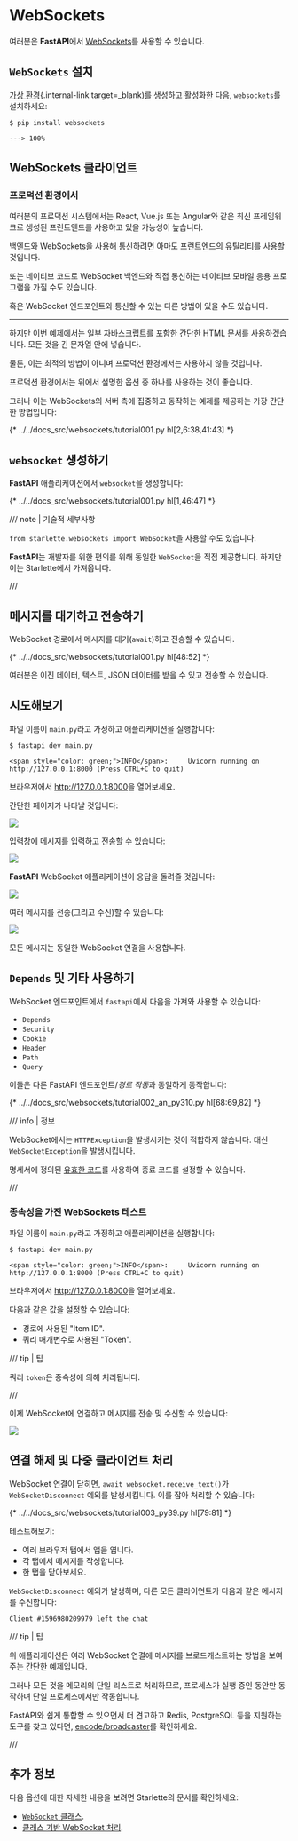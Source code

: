 # WebSockets

여러분은 **FastAPI**에서 <a href="https://developer.mozilla.org/en-US/docs/Web/API/WebSockets_API" class="external-link" target="_blank">WebSockets</a>를 사용할 수 있습니다.

## `WebSockets` 설치

[가상 환경](../virtual-environments.md){.internal-link target=_blank)를 생성하고 활성화한 다음, `websockets`를 설치하세요:

<div class="termy">

```console
$ pip install websockets

---> 100%
```

</div>

## WebSockets 클라이언트

### 프로덕션 환경에서

여러분의 프로덕션 시스템에서는 React, Vue.js 또는 Angular와 같은 최신 프레임워크로 생성된 프런트엔드를 사용하고 있을 가능성이 높습니다.

백엔드와 WebSockets을 사용해 통신하려면 아마도 프런트엔드의 유틸리티를 사용할 것입니다.

또는 네이티브 코드로 WebSocket 백엔드와 직접 통신하는 네이티브 모바일 응용 프로그램을 가질 수도 있습니다.

혹은 WebSocket 엔드포인트와 통신할 수 있는 다른 방법이 있을 수도 있습니다.

---

하지만 이번 예제에서는 일부 자바스크립트를 포함한 간단한 HTML 문서를 사용하겠습니다. 모든 것을 긴 문자열 안에 넣습니다.

물론, 이는 최적의 방법이 아니며 프로덕션 환경에서는 사용하지 않을 것입니다.

프로덕션 환경에서는 위에서 설명한 옵션 중 하나를 사용하는 것이 좋습니다.

그러나 이는 WebSockets의 서버 측에 집중하고 동작하는 예제를 제공하는 가장 간단한 방법입니다:

{* ../../docs_src/websockets/tutorial001.py hl[2,6:38,41:43] *}

## `websocket` 생성하기

**FastAPI** 애플리케이션에서 `websocket`을 생성합니다:

{* ../../docs_src/websockets/tutorial001.py hl[1,46:47] *}

/// note | 기술적 세부사항

`from starlette.websockets import WebSocket`을 사용할 수도 있습니다.

**FastAPI**는 개발자를 위한 편의를 위해 동일한 `WebSocket`을 직접 제공합니다. 하지만 이는 Starlette에서 가져옵니다.

///

## 메시지를 대기하고 전송하기

WebSocket 경로에서 메시지를 대기(`await`)하고 전송할 수 있습니다.

{* ../../docs_src/websockets/tutorial001.py hl[48:52] *}

여러분은 이진 데이터, 텍스트, JSON 데이터를 받을 수 있고 전송할 수 있습니다.

## 시도해보기

파일 이름이 `main.py`라고 가정하고 애플리케이션을 실행합니다:

<div class="termy">

```console
$ fastapi dev main.py

<span style="color: green;">INFO</span>:     Uvicorn running on http://127.0.0.1:8000 (Press CTRL+C to quit)
```

</div>

브라우저에서 <a href="http://127.0.0.1:8000" class="external-link" target="_blank">http://127.0.0.1:8000</a>을 열어보세요.

간단한 페이지가 나타날 것입니다:

<img src="/img/tutorial/websockets/image01.png">

입력창에 메시지를 입력하고 전송할 수 있습니다:

<img src="/img/tutorial/websockets/image02.png">

**FastAPI** WebSocket 애플리케이션이 응답을 돌려줄 것입니다:

<img src="/img/tutorial/websockets/image03.png">

여러 메시지를 전송(그리고 수신)할 수 있습니다:

<img src="/img/tutorial/websockets/image04.png">

모든 메시지는 동일한 WebSocket 연결을 사용합니다.

## `Depends` 및 기타 사용하기

WebSocket 엔드포인트에서 `fastapi`에서 다음을 가져와 사용할 수 있습니다:

* `Depends`
* `Security`
* `Cookie`
* `Header`
* `Path`
* `Query`

이들은 다른 FastAPI 엔드포인트/*경로 작동*과 동일하게 동작합니다:

{* ../../docs_src/websockets/tutorial002_an_py310.py hl[68:69,82] *}

/// info | 정보

WebSocket에서는 `HTTPException`을 발생시키는 것이 적합하지 않습니다. 대신 `WebSocketException`을 발생시킵니다.

명세서에 정의된 <a href="https://tools.ietf.org/html/rfc6455#section-7.4.1" class="external-link" target="_blank">유효한 코드</a>를 사용하여 종료 코드를 설정할 수 있습니다.

///

### 종속성을 가진 WebSockets 테스트

파일 이름이 `main.py`라고 가정하고 애플리케이션을 실행합니다:

<div class="termy">

```console
$ fastapi dev main.py

<span style="color: green;">INFO</span>:     Uvicorn running on http://127.0.0.1:8000 (Press CTRL+C to quit)
```

</div>

브라우저에서 <a href="http://127.0.0.1:8000" class="external-link" target="_blank">http://127.0.0.1:8000</a>을 열어보세요.

다음과 같은 값을 설정할 수 있습니다:

* 경로에 사용된 "Item ID".
* 쿼리 매개변수로 사용된 "Token".

/// tip | 팁

쿼리 `token`은 종속성에 의해 처리됩니다.

///

이제 WebSocket에 연결하고 메시지를 전송 및 수신할 수 있습니다:

<img src="/img/tutorial/websockets/image05.png">

## 연결 해제 및 다중 클라이언트 처리

WebSocket 연결이 닫히면, `await websocket.receive_text()`가 `WebSocketDisconnect` 예외를 발생시킵니다. 이를 잡아 처리할 수 있습니다:

{* ../../docs_src/websockets/tutorial003_py39.py hl[79:81] *}

테스트해보기:

* 여러 브라우저 탭에서 앱을 엽니다.
* 각 탭에서 메시지를 작성합니다.
* 한 탭을 닫아보세요.

`WebSocketDisconnect` 예외가 발생하며, 다른 모든 클라이언트가 다음과 같은 메시지를 수신합니다:

```
Client #1596980209979 left the chat
```

/// tip | 팁

위 애플리케이션은 여러 WebSocket 연결에 메시지를 브로드캐스트하는 방법을 보여주는 간단한 예제입니다.

그러나 모든 것을 메모리의 단일 리스트로 처리하므로, 프로세스가 실행 중인 동안만 동작하며 단일 프로세스에서만 작동합니다.

FastAPI와 쉽게 통합할 수 있으면서 더 견고하고 Redis, PostgreSQL 등을 지원하는 도구를 찾고 있다면, <a href="https://github.com/encode/broadcaster" class="external-link" target="_blank">encode/broadcaster</a>를 확인하세요.

///

## 추가 정보

다음 옵션에 대한 자세한 내용을 보려면 Starlette의 문서를 확인하세요:

* <a href="https://www.starlette.io/websockets/" class="external-link" target="_blank">`WebSocket` 클래스</a>.
* <a href="https://www.starlette.io/endpoints/#websocketendpoint" class="external-link" target="_blank">클래스 기반 WebSocket 처리</a>.

